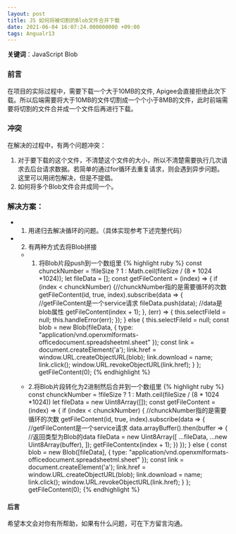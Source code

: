 ```yaml
---
layout: post
title: JS 如何将被切割的Blob文件合并下载
date: 2021-06-04 16:07:24.000000000 +09:00
tags: Angualr13
---
```


**关键词**：JavaScript  Blob

### 前言
在项目的实际过程中，需要下载一个大于10MB的文件, Apigee会直接拒绝此次下载。所以后端需要将大于10MB的文件切割成一个个小于8MB的文件，此时前端需要将切割的文件合并成一个文件后再进行下载。

### 冲突
在解决的过程中，有两个问题冲突：
1. 对于要下载的这个文件，不清楚这个文件的大小，所以不清楚需要执行几次请求去后台请求数据。若简单的通过for循环去重复请求，则会遇到异步问题。这里可以用闭包解决，但是不提倡。
2. 如何将多个Blob文件合并成同一个。

### 解决方案：

- 1. 用递归去解决循环的问题。（具体实现参考下述完整代码）

- 2. 有两种方式去将Blob拼接
  - 1.  将Blob片段push到一个数组里
{% highlight ruby %}
    const chunckNumber = !fileSize ? 1 : Math.ceil(fileSize / (8 * 1024 *1024));
    let fileData = [];
    const getFileContent = (index) => {
      if (index < chunckNumber) {//chunckNumber指的是需要循环的次数
        getFileContent(id, true, index).subscribe(data => { //getFileContent是一个service请求
          fileData.push(data);  //data是blob属性
          getFileContent(index + 1);
        },
          (err) => {
            this.selectFileId = null;
            this.handleError(err);
          });
      } else {
        this.selectFileId = null;
        const blob = new Blob(fileData, {
          type: "application/vnd.openxmlformats-officedocument.spreadsheetml.sheet"
        });
        const link = document.createElement('a');
        link.href = window.URL.createObjectURL(blob);
        link.download = name;
        link.click();
        window.URL.revokeObjectURL(link.href);
      }
    };
    getFileContent(0);
{% endhighlight %}

  - 2.将Blob片段转化为2进制然后合并到一个数组里
{% highlight ruby %}
    const chunckNumber = !fileSize ? 1 : Math.ceil(fileSize / (8 * 1024 *1024))
    let fileData = new Uint8Array([]);
    const getFileContent = (index) => {
      if (index < chunckNumber) { //chunckNumber指的是需要循环的次数
        getFileContent(id, true, index).subscribe(data => { //getFileContent是一个service请求
          data.arrayBuffer().then(buffer => { //返回类型为Blob的data
            fileData = new Uint8Array([
                ...fileData,
                ...new Uint8Array(buffer),
              ]);
            getFileContentx(index + 1);
          })
        });
      } else {
        const blob = new Blob([fileData], {
          type: "application/vnd.openxmlformats-officedocument.spreadsheetml.sheet"
        });
        const link = document.createElement('a');
        link.href = window.URL.createObjectURL(blob);
        link.download = name;
        link.click();
        window.URL.revokeObjectURL(link.href);
      }
    };
    getFileContent(0);
{% endhighlight %}

#### 后言
希望本文会对你有所帮助，如果有什么问题，可在下方留言沟通。

